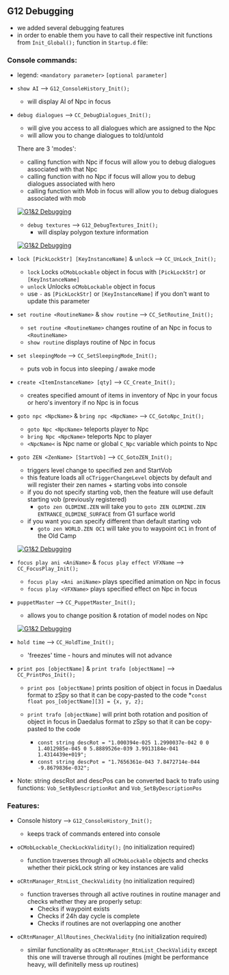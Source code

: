 ## G12 Debugging
 - we added several debugging features
 - in order to enable them you have to call their respective init functions from `Init_Global();` function in `Startup.d` file:

### Console commands:
  * legend: `<mandatory parameter>` `[optional parameter]`

  * `show AI` --> `G12_ConsoleHistory_Init();`
      *   will display AI of Npc in focus

  * `debug dialogues` --> `CC_DebugDialogues_Init();`
      * will give you access to all dialogues which are assigned to the Npc
      * will allow you to change dialogues to told/untold

	 There are 3 'modes':
	  * calling function with Npc if focus will allow you to debug dialogues associated with that Npc
	  * calling function with no Npc if focus will allow you to debug dialogues associated with hero
	  * calling function with Mob in focus will allow you to debug dialogues associated with mob

    [![G1&2 Debugging](https://img.youtube.com/vi/T0Dm3VQXX40/0.jpg)](https://www.youtube.com/watch?v=T0Dm3VQXX40)

	* `debug textures` --> `G12_DebugTextures_Init();`
      * will display polygon texture information

    [![G1&2 Debugging](https://img.youtube.com/vi/AvF2FuamDPM/0.jpg)](https://www.youtube.com/watch?v=AvF2FuamDPM)

  * `lock [PickLockStr] [KeyInstanceName]` & `unlock` --> `CC_UnLock_Init();`
      * `lock` Locks `oCMobLockable` object in focus with `[PickLockStr]` or `[KeyInstanceName]`
      * `unlock` Unlocks `oCMobLockable` object in focus
	  * use `-` as `[PickLockStr]` or `[KeyInstanceName]` if you don't want to update this parameter

  * `set routine <RoutineName>` & `show routine` --> `CC_SetRoutine_Init();`
      * `set routine <RoutineName>` changes routine of an Npc in focus to `<RoutineName>`
      * `show routine` displays routine of Npc in focus

  * `set sleepingMode` --> `CC_SetSleepingMode_Init();`
      * puts vob in focus into sleeping / awake mode

  * `create <ItemInstanceName> [qty]` --> `CC_Create_Init();`
      * creates specified amount of items in inventory of Npc in your focus or hero's inventory if no Npc is in focus

  * `goto npc <NpcName>` & `bring npc <NpcName>` --> `CC_GotoNpc_Init();`
      * `goto Npc <NpcName>` teleports player to Npc
      * `bring Npc <NpcName>` teleports Npc to player
	  * `<NpcName<` is Npc name or global `C_Npc` variable which points to Npc

  * `goto ZEN <ZenName> [StartVob]` --> `CC_GotoZEN_Init();`
      * triggers level change to specified zen and StartVob
      * this feature loads all `oCTriggerChangeLevel` objects by default and will register their zen names + starting vobs into console
      * if you do not specify starting vob, then the feature will use default starting vob (previously registered)
          * `goto zen OLDMINE.ZEN` will take you to `goto ZEN OLDMINE.ZEN ENTRANCE_OLDMINE_SURFACE` from G1 surface world
      * if you want you can specify different than default starting vob
          * `goto zen WORLD.ZEN OC1` will take you to waypoint `OC1` in front of the Old Camp

    [![G1&2 Debugging](https://img.youtube.com/vi/aP23vubB6Mc/0.jpg)](https://www.youtube.com/watch?v=aP23vubB6Mc)

  * `focus play ani <AniName>` & `focus play effect VFXName` --> `CC_FocusPlay_Init();`
      * `focus play <Ani aniName>` plays specified animation on Npc in focus
      * `focus play <VFXName>` plays specified effect on Npc in focus

  * `puppetMaster` --> `CC_PuppetMaster_Init();`
      * allows you to change position & rotation of model nodes on Npc

    [![G1&2 Debugging](https://img.youtube.com/vi/le2BhxYEG9Y/0.jpg)](https://www.youtube.com/watch?v=le2BhxYEG9Y)

  * `hold time` --> `CC_HoldTime_Init();`
      * 'freezes' time - hours and minutes will not advance

  * `print pos [objectName]` & `print trafo [objectName]` --> `CC_PrintPos_Init();`
      * `print pos [objectName]` prints position of object in focus in Daedalus format to zSpy so that it can be copy-pasted to the code
        *`const float pos_[objectName][3] = {x, y, z};`

      * `print trafo [objectName]` will print both rotation and position of object in focus in Daedalus format to zSpy so that it can be copy-pasted to the code
        * `const string descRot = "1.000394e-025 1.2990037e-042 0 0 1.4012985e-045 0 5.8889526e-039 3.9913184e-041 1.4314439e+019";`
        * `const string descPot = "1.7656361e-043 7.8472714e-044 -9.8679836e-032";`

   * Note: string descRot and descPos can be converted back to trafo using functions: `Vob_SetByDescriptionRot` and `Vob_SetByDescriptionPos`

### Features:

  * Console history --> `G12_ConsoleHistory_Init();`
      * keeps track of commands entered into console

 * `oCMobLockable_CheckLockValidity();` (no initialization required)
      * function traverses through all `oCMobLockable` objects and checks whether their pickLock string or key instances are valid

  * `oCRtnManager_RtnList_CheckValidity` (no initialization required)
      * function traverses through all active routines in routine manager and checks whether they are properly setup:
          * Checks if waypoint exists
          * Checks if 24h day cycle is complete
          * Checks if routines are not overlapping one another

  * `oCRtnManager_AllRoutines_CheckValidity` (no initialization required)
      * similar functionality as `oCRtnManager_RtnList_CheckValidity` except this one will traverse through all routines (might be performance heavy, will definitelly mess up routines)
